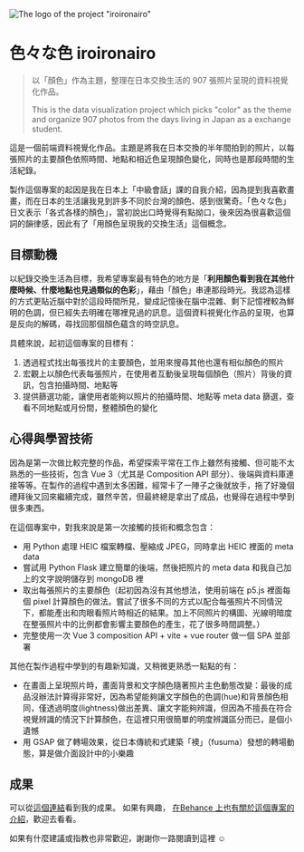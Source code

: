 ![The logo of the project "iroironairo"](https://ienming.github.io/iroironairo/favicon.png "The logo of the project 'iroironairo'")
# 色々な色 iroironairo

> 以「顏色」作為主題，整理在日本交換生活的 907 張照片呈現的資料視覺化作品。
> 
> This is the data visualization project which picks "color" as the theme and organize 907 photos from
> the days living in Japan as a exchange student.

這是一個前端資料視覺化作品。主題是將我在日本交換的半年間拍到的照片，以每張照片的主要顏色依照時間、地點和相近色呈現顏色變化，同時也是那段時間的生活紀錄。  

製作這個專案的起因是我在日本上「中級會話」課的自我介紹，因為提到我喜歡畫畫，而在日本的生活讓我見到許多不同於台灣的顏色、感到很驚奇。「色々な色」日文表示「各式各樣的顏色」，當初說出口時覺得有點拗口，後來因為很喜歡這個詞的韻律感，因此有了「用顏色呈現我的交換生活」這個概念。

## 目標動機

以紀錄交換生活為目標，我希望專案最有特色的地方是「**利用顏色看到我在其他什麼時候、什麼地點也見過類似的色彩**」，藉由「顏色」串連那段時光。我認為這樣的方式更貼近腦中對於這段時間所見，變成記憶後在腦中混雜、剩下記憶裡較為鮮明的色調，但已經失去明確在哪裡見過的訊息。這個資料視覺化作品的呈現，也算是反向的解碼，尋找回那個顏色蘊含的時空訊息。  

具體來說，起初這個專案的目標有：  
1. 透過程式找出每張找片的主要顏色，並用來搜尋其他也還有相似顏色的照片
2. 宏觀上以顏色代表每張照片，在使用者互動後呈現每個顏色（照片）背後的資訊，包含拍攝時間、地點等
3. 提供篩選功能，讓使用者能夠以照片的拍攝時間、地點等 meta data 篩選，查看不同地點或月份間，整體顏色的變化

## 心得與學習技術

因為是第一次做比較完整的作品，希望探索平常在工作上雖然有接觸、但可能不太熟悉的一些技術，包含 Vue 3（尤其是 Composition API 部分）、後端與資料庫連接等等。在製作的過程中遇到太多困難，經常卡了一陣子之後就放手，拖了好幾個禮拜後又回來繼續完成，雖然辛苦，但最終總是拿出了成品，也覺得在過程中學到很多東西。  

在這個專案中，對我來說是第一次接觸的技術和概念包含：
* 用 Python 處理 HEIC 檔案轉檔、壓縮成 JPEG，同時拿出 HEIC 裡面的 meta data
* 嘗試用 Python Flask 建立簡單的後端，然後把照片的 meta data 和我自己加上的文字說明儲存到 mongoDB 裡
* 取出每張照片的主要顏色（起初因為沒有其他想法，使用前端在 p5.js 裡面每個 pixel 計算顏色的做法。嘗試了很多不同的方式以配合每張照片不同情況下，都能產出和肉眼看照片時相近的結果。加上不同照片的構圖、光線明暗度在整張照片中的比例都會影響主要顏色的產生，花了很多時間調整。）
* 完整使用一次 Vue 3 composition API + vite + vue router 做一個 SPA 並部署

其他在製作過程中學到的有趣新知識，又稍微更熟悉一點點的有：
* 在畫面上呈現照片時，畫面背景和文字顏色隨著照片主色動態改變：最後的成品沒辦法計算得非常好，因為希望能夠讓文字顏色的色調(hue)和背景顏色相同，僅透過明度(lightness)做出差異、讓文字能夠辨識，但因為不擅長在符合視覺辨識的情況下計算顏色，在這裡只用很簡單的明度辨識區分而已，是個小遺憾
* 用 GSAP 做了轉場效果，從日本傳統和式建築「襖」（fusuma）發想的轉場動態，算是做介面設計中的小樂趣

## 成果

可以從<a href='https://ienming.github.io/iroironairo/#/ "iroironairo"' target="_blank">這個連結</a>看到我的成果。
如果有興趣，
<a href="https://www.behance.net/gallery/186477055/-iroironairo" target="_blank">在Behance 上也有關於這個專案的介紹</a>，歡迎去看看。

如果有什麼建議或指教也非常歡迎，謝謝你一路閱讀到這裡 ☺️
